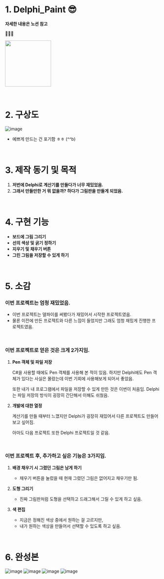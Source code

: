 # 1. Delphi_Paint 😎

**자세한 내용은 노션 참고**

🔽🔽🔽 

<a href = "https://hushed-interest-231.notion.site/Paint-1f31958ff997807fa00af4f5252ab8c3?pvs=74" target="blank" title="자세한 내용은 노션 참고"> <img src="https://img.shields.io/badge/Notion -black.svg?style=flat&logo=notion&logoColor=ffffff" width="150"></a>

<br>

# 2. 구상도

![image](https://github.com/user-attachments/assets/f2bff86f-e394-49a1-bcf7-0ca1d3746334)

- 예쁘게 만드는 건 포기함 ㅎㅎ (^^b)

<br>

# 3. 제작 동기 및 목적

1. **저번에 Delphi로 계산기를 만들다가 너무 재밌었음.**
2. **그래서 만들만한 거 뭐 없을까? 하다가 그림판을 만들게 되었음.**
   
<br>

# 4. 구현 기능

- **보드에 그림 그리기**
- **선의 색상 및 굵기 정하기**
- **지우기 및 채우기 버튼**
- **그린 그림을 저장할 수 있게 하기**

<br>

# 5. 소감


### **이번 프로젝트는 엄청 재밌었음.**

- 이번 프로젝트는 델파이를 써봤다가 재밌어서 시작한 프로젝트였음.
- 물론 이전에 만든 프로젝트와 다른 느낌이 들었지만 그래도 엄청 재밌게 진행한 프로젝트였음.

<br>

### **이번 프로젝트로 얻은 것은 크게 2가지임.**

1. **Pen 객체 및 파일 저장**
    
    C#을 사용할 때에도 Pen 객체를 사용해 본 적이 있음.
    하지만 Delphi에도 Pen 객체가 있다는 사실은 몰랐는데 이번 기회에 사용해보게 되어서 좋았음.
    
    또한 내가 내 프로그램에서 파일을 저장할 수 있게 만든 것은 이번이 처음임.
    Delphi는 파일 저장의 방식이 굉장히 간단해서 이해도 쉬웠음.
    
2. **개발에 대한 열정**
    
    계산기를 만들 때부터 느꼈지만 Delphi가 굉장히 재밌어서 다른 프로젝트도 만들어 보고 싶어짐.
    
    아마도 다음 프로젝트 또한 Delphi 프로젝트일 것 같음.
    
<br>

### **이번 프로젝트 후, 추가하고 싶은 기능은 3가지임.**

1. **배경 채우기 시 그렸던 그림은 남게 하기**
    - 채우기 버튼을 눌렀을 때 현재 그렸던 그림은 없어지고 채우기만 됨.

2. **도형 그리기**
    - 진짜 그림판처럼 도형을 선택하고 드래그해서 그릴 수 있게 하고 싶음.

3. **색 편집**
    - 지금은 정해진 색상 중에서 원하는 걸 고르지만,
    - 내가 원하는 색상을 만들어서 선택할 수 있도록 하고 싶음.

<br>

# 6. 완성본

![image](https://github.com/user-attachments/assets/00563e45-a892-4086-a4ce-97b9d3047bfe)
![image](https://github.com/user-attachments/assets/a8cf9e8d-a626-451c-9a15-2b2160f8ac2e)
![image](https://github.com/user-attachments/assets/296fb31f-e184-4196-a4bb-87f2453e7611)
![image](https://github.com/user-attachments/assets/71ab5b50-e4ce-4c27-9d22-fba7931025ab)
